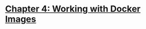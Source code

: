 # [Chapter 4: Working with Docker Images](https://github.com/rusrushal13/Docker-Up-and-Running-Notes/blob/master/Chapter4.md#chapter-4-working-with-docker-images)

